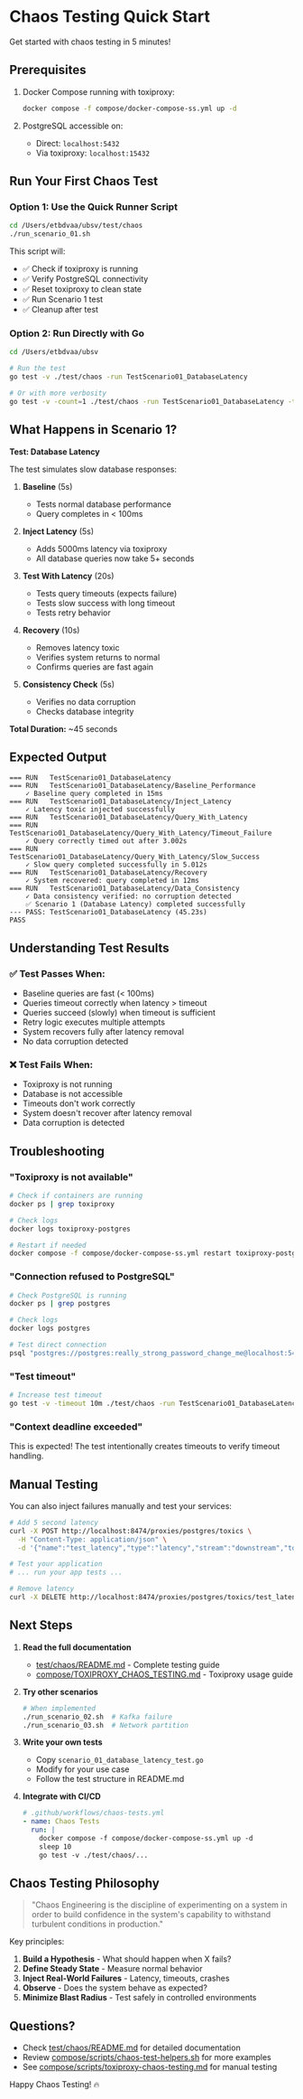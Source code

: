 # Chaos Testing Quick Start

Get started with chaos testing in 5 minutes!

## Prerequisites

1. Docker Compose running with toxiproxy:
   ```bash
   docker compose -f compose/docker-compose-ss.yml up -d
   ```

2. PostgreSQL accessible on:
   - Direct: `localhost:5432`
   - Via toxiproxy: `localhost:15432`

## Run Your First Chaos Test

### Option 1: Use the Quick Runner Script

```bash
cd /Users/etbdvaa/ubsv/test/chaos
./run_scenario_01.sh
```

This script will:
- ✅ Check if toxiproxy is running
- ✅ Verify PostgreSQL connectivity
- ✅ Reset toxiproxy to clean state
- ✅ Run Scenario 1 test
- ✅ Cleanup after test

### Option 2: Run Directly with Go

```bash
cd /Users/etbdvaa/ubsv

# Run the test
go test -v ./test/chaos -run TestScenario01_DatabaseLatency

# Or with more verbosity
go test -v -count=1 ./test/chaos -run TestScenario01_DatabaseLatency -test.v
```

## What Happens in Scenario 1?

**Test: Database Latency**

The test simulates slow database responses:

1. **Baseline** (5s)
   - Tests normal database performance
   - Query completes in < 100ms

2. **Inject Latency** (5s)
   - Adds 5000ms latency via toxiproxy
   - All database queries now take 5+ seconds

3. **Test With Latency** (20s)
   - Tests query timeouts (expects failure)
   - Tests slow success with long timeout
   - Tests retry behavior

4. **Recovery** (10s)
   - Removes latency toxic
   - Verifies system returns to normal
   - Confirms queries are fast again

5. **Consistency Check** (5s)
   - Verifies no data corruption
   - Checks database integrity

**Total Duration:** ~45 seconds

## Expected Output

```
=== RUN   TestScenario01_DatabaseLatency
=== RUN   TestScenario01_DatabaseLatency/Baseline_Performance
    ✓ Baseline query completed in 15ms
=== RUN   TestScenario01_DatabaseLatency/Inject_Latency
    ✓ Latency toxic injected successfully
=== RUN   TestScenario01_DatabaseLatency/Query_With_Latency
=== RUN   TestScenario01_DatabaseLatency/Query_With_Latency/Timeout_Failure
    ✓ Query correctly timed out after 3.002s
=== RUN   TestScenario01_DatabaseLatency/Query_With_Latency/Slow_Success
    ✓ Slow query completed successfully in 5.012s
=== RUN   TestScenario01_DatabaseLatency/Recovery
    ✓ System recovered: query completed in 12ms
=== RUN   TestScenario01_DatabaseLatency/Data_Consistency
    ✓ Data consistency verified: no corruption detected
    ✅ Scenario 1 (Database Latency) completed successfully
--- PASS: TestScenario01_DatabaseLatency (45.23s)
PASS
```

## Understanding Test Results

### ✅ Test Passes When:
- Baseline queries are fast (< 100ms)
- Queries timeout correctly when latency > timeout
- Queries succeed (slowly) when timeout is sufficient
- Retry logic executes multiple attempts
- System recovers fully after latency removal
- No data corruption detected

### ❌ Test Fails When:
- Toxiproxy is not running
- Database is not accessible
- Timeouts don't work correctly
- System doesn't recover after latency removal
- Data corruption is detected

## Troubleshooting

### "Toxiproxy is not available"
```bash
# Check if containers are running
docker ps | grep toxiproxy

# Check logs
docker logs toxiproxy-postgres

# Restart if needed
docker compose -f compose/docker-compose-ss.yml restart toxiproxy-postgres
```

### "Connection refused to PostgreSQL"
```bash
# Check PostgreSQL is running
docker ps | grep postgres

# Check logs
docker logs postgres

# Test direct connection
psql "postgres://postgres:really_strong_password_change_me@localhost:5432/postgres" -c "SELECT 1"
```

### "Test timeout"
```bash
# Increase test timeout
go test -v -timeout 10m ./test/chaos -run TestScenario01_DatabaseLatency
```

### "Context deadline exceeded"
This is expected! The test intentionally creates timeouts to verify timeout handling.

## Manual Testing

You can also inject failures manually and test your services:

```bash
# Add 5 second latency
curl -X POST http://localhost:8474/proxies/postgres/toxics \
  -H "Content-Type: application/json" \
  -d '{"name":"test_latency","type":"latency","stream":"downstream","toxicity":1.0,"attributes":{"latency":5000}}'

# Test your application
# ... run your app tests ...

# Remove latency
curl -X DELETE http://localhost:8474/proxies/postgres/toxics/test_latency
```

## Next Steps

1. **Read the full documentation**
   - [test/chaos/README.md](README.md) - Complete testing guide
   - [compose/TOXIPROXY_CHAOS_TESTING.md](../../compose/TOXIPROXY_CHAOS_TESTING.md) - Toxiproxy usage guide

2. **Try other scenarios**
   ```bash
   # When implemented
   ./run_scenario_02.sh  # Kafka failure
   ./run_scenario_03.sh  # Network partition
   ```

3. **Write your own tests**
   - Copy `scenario_01_database_latency_test.go`
   - Modify for your use case
   - Follow the test structure in README.md

4. **Integrate with CI/CD**
   ```yaml
   # .github/workflows/chaos-tests.yml
   - name: Chaos Tests
     run: |
       docker compose -f compose/docker-compose-ss.yml up -d
       sleep 10
       go test -v ./test/chaos/...
   ```

## Chaos Testing Philosophy

> "Chaos Engineering is the discipline of experimenting on a system in order to build confidence in the system's capability to withstand turbulent conditions in production."

Key principles:
1. **Build a Hypothesis** - What should happen when X fails?
2. **Define Steady State** - Measure normal behavior
3. **Inject Real-World Failures** - Latency, timeouts, crashes
4. **Observe** - Does the system behave as expected?
5. **Minimize Blast Radius** - Test safely in controlled environments

## Questions?

- Check [test/chaos/README.md](README.md) for detailed documentation
- Review [compose/scripts/chaos-test-helpers.sh](../../compose/scripts/chaos-test-helpers.sh) for more examples
- See [compose/scripts/toxiproxy-chaos-testing.md](../../compose/scripts/toxiproxy-chaos-testing.md) for manual testing

Happy Chaos Testing! 🔥
